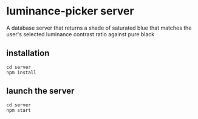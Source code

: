 # luminance-picker server

A database server that returns a shade of saturated blue that matches the user's selected luminance contrast ratio against pure black

## installation
```
cd server
npm install
```

## launch the server
```
cd server
npm start
```
